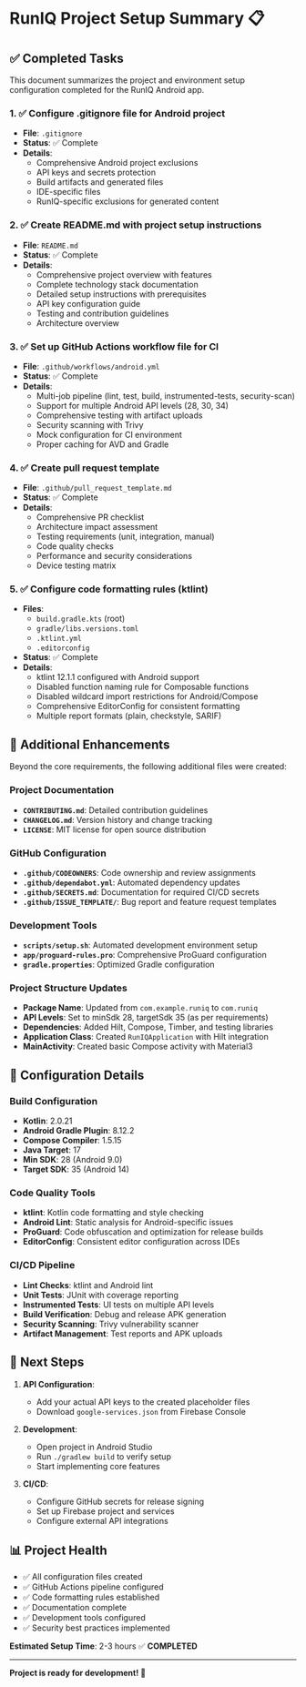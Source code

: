 # RunIQ Project Setup Summary 📋

## ✅ Completed Tasks

This document summarizes the project and environment setup configuration completed for the RunIQ Android app.

### 1. ✅ Configure .gitignore file for Android project
- **File**: `.gitignore`
- **Status**: ✅ Complete
- **Details**: 
  - Comprehensive Android project exclusions
  - API keys and secrets protection
  - Build artifacts and generated files
  - IDE-specific files
  - RunIQ-specific exclusions for generated content

### 2. ✅ Create README.md with project setup instructions
- **File**: `README.md`
- **Status**: ✅ Complete
- **Details**:
  - Comprehensive project overview with features
  - Complete technology stack documentation
  - Detailed setup instructions with prerequisites
  - API key configuration guide
  - Testing and contribution guidelines
  - Architecture overview

### 3. ✅ Set up GitHub Actions workflow file for CI
- **File**: `.github/workflows/android.yml`
- **Status**: ✅ Complete
- **Details**:
  - Multi-job pipeline (lint, test, build, instrumented-tests, security-scan)
  - Support for multiple Android API levels (28, 30, 34)
  - Comprehensive testing with artifact uploads
  - Security scanning with Trivy
  - Mock configuration for CI environment
  - Proper caching for AVD and Gradle

### 4. ✅ Create pull request template
- **File**: `.github/pull_request_template.md`
- **Status**: ✅ Complete
- **Details**:
  - Comprehensive PR checklist
  - Architecture impact assessment
  - Testing requirements (unit, integration, manual)
  - Code quality checks
  - Performance and security considerations
  - Device testing matrix

### 5. ✅ Configure code formatting rules (ktlint)
- **Files**: 
  - `build.gradle.kts` (root)
  - `gradle/libs.versions.toml`
  - `.ktlint.yml`
  - `.editorconfig`
- **Status**: ✅ Complete
- **Details**:
  - ktlint 12.1.1 configured with Android support
  - Disabled function naming rule for Composable functions
  - Disabled wildcard import restrictions for Android/Compose
  - Comprehensive EditorConfig for consistent formatting
  - Multiple report formats (plain, checkstyle, SARIF)

## 🎯 Additional Enhancements

Beyond the core requirements, the following additional files were created:

### Project Documentation
- **`CONTRIBUTING.md`**: Detailed contribution guidelines
- **`CHANGELOG.md`**: Version history and change tracking
- **`LICENSE`**: MIT license for open source distribution

### GitHub Configuration
- **`.github/CODEOWNERS`**: Code ownership and review assignments
- **`.github/dependabot.yml`**: Automated dependency updates
- **`.github/SECRETS.md`**: Documentation for required CI/CD secrets
- **`.github/ISSUE_TEMPLATE/`**: Bug report and feature request templates

### Development Tools
- **`scripts/setup.sh`**: Automated development environment setup
- **`app/proguard-rules.pro`**: Comprehensive ProGuard configuration
- **`gradle.properties`**: Optimized Gradle configuration

### Project Structure Updates
- **Package Name**: Updated from `com.example.runiq` to `com.runiq`
- **API Levels**: Set to minSdk 28, targetSdk 35 (as per requirements)
- **Dependencies**: Added Hilt, Compose, Timber, and testing libraries
- **Application Class**: Created `RunIQApplication` with Hilt integration
- **MainActivity**: Created basic Compose activity with Material3

## 🔧 Configuration Details

### Build Configuration
- **Kotlin**: 2.0.21
- **Android Gradle Plugin**: 8.12.2
- **Compose Compiler**: 1.5.15
- **Java Target**: 17
- **Min SDK**: 28 (Android 9.0)
- **Target SDK**: 35 (Android 14)

### Code Quality Tools
- **ktlint**: Kotlin code formatting and style checking
- **Android Lint**: Static analysis for Android-specific issues
- **ProGuard**: Code obfuscation and optimization for release builds
- **EditorConfig**: Consistent editor configuration across IDEs

### CI/CD Pipeline
- **Lint Checks**: ktlint and Android lint
- **Unit Tests**: JUnit with coverage reporting
- **Instrumented Tests**: UI tests on multiple API levels
- **Build Verification**: Debug and release APK generation
- **Security Scanning**: Trivy vulnerability scanner
- **Artifact Management**: Test reports and APK uploads

## 🚀 Next Steps

1. **API Configuration**:
   - Add your actual API keys to the created placeholder files
   - Download `google-services.json` from Firebase Console

2. **Development**:
   - Open project in Android Studio
   - Run `./gradlew build` to verify setup
   - Start implementing core features

3. **CI/CD**:
   - Configure GitHub secrets for release signing
   - Set up Firebase project and services
   - Configure external API integrations

## 📊 Project Health

- ✅ All configuration files created
- ✅ GitHub Actions pipeline configured
- ✅ Code formatting rules established
- ✅ Documentation complete
- ✅ Development tools configured
- ✅ Security best practices implemented

**Estimated Setup Time**: 2-3 hours ✅ **COMPLETED**

---

**Project is ready for development! 🎉**
